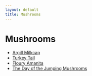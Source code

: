 ```yaml
---
layout: default
title: Mushrooms
---
```


# Mushrooms

- [Argill Milkcap](/gallery/fungi/mushrooms/argill-milkcap/)
- [Turkey Tail](/gallery/fungi/mushrooms/turkey-tail/)
- [Floury Amanita](/gallery/fungi/mushrooms/floury-amanita/)
- [The Day of the Jumping Mushrooms](/gallery/fungi/mushrooms/jumping-mushrooms/)

